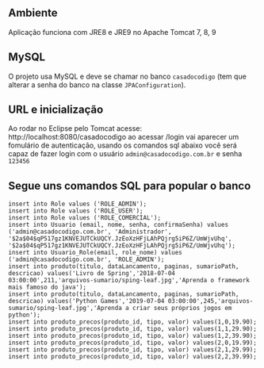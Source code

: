 ## Ambiente 

 Aplicação funciona com JRE8 e JRE9 no Apache Tomcat 7, 8, 9
 
## MySQL

O projeto usa MySQL e deve se chamar no banco `casadocodigo` (tem que alterar a senha do banco na classe `JPAConfiguration`).

## URL e inicialização

Ao rodar no Eclipse pelo  Tomcat acesse: http://localhost:8080/casadocodigo
ao acessar /login vai aparecer um fomulário de autenticação, usando os comandos sql abaixo você será capaz de fazer login com o usuário `admin@casadocodigo.com.br` e senha `123456`
	
## Segue uns comandos SQL para popular o banco

```
insert into Role values ('ROLE_ADMIN');
insert into Role values ('ROLE_USER');
insert into Role values ('ROLE_COMERCIAL');
insert into Usuario (email, nome, senha, confirmaSenha) values ('admin@casadocodigo.com.br', 'Administrador', '$2a$04$qP517gz1KNVEJUTCkUQCY.JzEoXzHFjLAhPQjrg5iP6Z/UmWjvUhq', '$2a$04$qP517gz1KNVEJUTCkUQCY.JzEoXzHFjLAhPQjrg5iP6Z/UmWjvUhq');
insert into Usuario_Role(email, role_nome) values ('admin@casadocodigo.com.br', 'ROLE_ADMIN');
insert into produto(titulo, dataLancamento, paginas, sumarioPath, descricao) values('Livro de Spring','2018-07-04 03:00:00',211,'arquivos-sumario/sping-leaf.jpg','Aprenda o framework mais famoso do java');
insert into produto(titulo, dataLancamento, paginas, sumarioPath, descricao) values('Python Games','2019-07-04 03:00:00',245,'arquivos-sumario/sping-leaf.jpg','Aprenda a criar seus próprios jogos em python');
insert into produto_precos(produto_id, tipo, valor) values(1,0,19.90);
insert into produto_precos(produto_id, tipo, valor) values(1,1,29.90);
insert into produto_precos(produto_id, tipo, valor) values(1,2,39.90);
insert into produto_precos(produto_id, tipo, valor) values(2,0,19.99);
insert into produto_precos(produto_id, tipo, valor) values(2,1,29.99);
insert into produto_precos(produto_id, tipo, valor) values(2,2,39.99);
```
